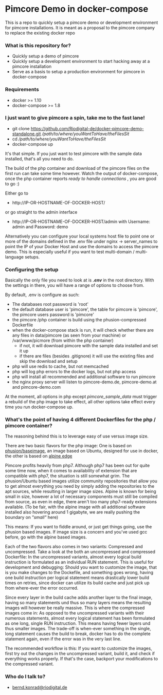 # Pimcore Demo in docker-compose #

This is a repo to quickly setup a pimcore demo or development environment for pimcore installations.
It is meant as a proposal to the pimcore company to replace the existing docker repo

### What is this repository for? ###

* Quickly setup a demo of pimcore
* Quickly setup a development environment to start hacking away at a pimcore installation
* Serve as a basis to setup a production environment for pimcore in docker-compose

### Requirements ###

* docker >= 1.10
* docker-compose >= 1.8

### I just want to give pimcore a spin, take me to the fast lane! ###

* git clone https://github.com/Riodigital-de/docker-pimcore-demo-standalone.git _/path/to/where/youWantToHave/theFilesSit_
* cd _/path/to/where/youWantToHave/theFilesSit_ 
* docker-compose up

It's that simple. If you just want to test pimcore with the sample data installed, that's all you need to do.

The build of the php container and download of the pimcore files on the first run can take some time however.
Watch the output of docker-compose, once the php container reports _ready to handle connections_ , you are good to go :)

Either go to

* http://IP-OR-HOSTNAME-OF-DOCKER-HOST/

or go straight to the admin interface

* http://IP-OR-HOSTNAME-OF-DOCKER-HOST/admin
with Username: admin and Password: demo

Alternatively you can configure your local systems host file to point one or more of the domains defined in the .env file under nginx -> server_names to point the IP of your Docker Host and use the domains to access the pimcore demo. 
This is especially useful if you want to test multi-domain / multi-language setups.

### Configuring the setup ###

Basically the only file you need to look at is **_.env_** in the root directory. With the settings in there, you will have a range of options to choose from.

By default, .env is configure as such:

* The databases root password is 'root'
* the default database user is 'pimcore', the table for pimcore is 'pimcore', the pimcore users password is 'pimcore'
* the pimcore /php container is build using the phusion-compressed Dockerfile
* when the docker-compose stack is run, it will check whether there are any files in data/pimcore (as seen from your machine) or /var/www/picmore (from within the php container)
    * if not, it will download pimcore with the sample data installed and set it up
    * if there are files (besides .gitignore) it will use the existing files and skip the download and setup
* php will use redis to cache, but not memcached
* php will log php errors to the docker logs, but not php access
* php will install all recommended and additional software to run pimcore
* the nginx proxy server will listen to pimcore-demo.de, pimcore-demo.at and pimcore-demo.com

At the moment, all options in php except _pimcore_sample_data_ must trigger a rebuild of the php image to take effect, all other options take effect every time you run docker-compose up.

### What's the point of having 4 different Dockerfiles for the php / pimcore container? ###

The reasoning behind this is to leverage easy of use versus image size.

There are two basic flavors for the php image: 
One is based on [phusion/baseimage](https://hub.docker.com/r/phusion/baseimage/), an image based on Ubuntu, designed for use in docker, 
the other is based on [alpine edge](https://hub.docker.com/_/alpine/)

Pimcore profits heavily from php7. Although php7 has been out for quite some time now, when it comes to availability of extension that are compatible with php7, the situation is still somewhat grim.
The phusion/Ubuntu based images utilize community repositories that allow you to get almost everything you need by simply adding the repositories to the apt sources, while resulting in larger image sizes.
Alpine is known for being small in size, however a lot of necessary components must still be compiled from source, as even in edge, there aren't too many php7-ready extensions available.
(To be fair, with the alpine image with all additional software installed also hovering around 1 gigabyte, we are really pushing the boundary on _"small"_ here)
 
This means: If you want to fiddle around, or just get things going, use the phusion based images.
If image size is a concern and you've used gcc before, go with the alpine based images.

Each of the two flavors also comes in two variants: Compressed and uncompressed.
Take a look at the both an uncompressed and compressed Dockerfile:
In the uncompressed variants, almost every logical build instruction is formulated as an individual RUN statement. This is useful for development and debugging: Should you want to customize the image, that is you make changes to the Dockefile, and something goes wrong, having one build instruction per logical statement means drastically lower build times on retries, since docker can utilize its build cache and just pick up from where-ever the error occurred.

Since every layer in the build cache adds another layer to the final image, having so many statements und thus so many layers means the resulting images will however be really massive.
This is where the compressed images come in:
As opposed to the uncompressed variants with their numerous statements, almost every logical statement has been formulated as one long, single RUN instruction.
This means having fewer layers und thus smaller images. The trade-off is when-ever something in the single, long statement causes the build to break, docker has to do the complete statement again, even if the error was in the very last line.

The recommended workflow is this:
If you want to customize the images, first try out the changes in the uncompressed variant, build it, and check if everything works properly.
If that's the case, backport your modifications to the compressed variant.

### Who do I talk to? ###

* [bernd.konrad@riodigital.de](mailto:bernd.konrad@riodigital.de?subject=PimcoreDockerComposeDemo)